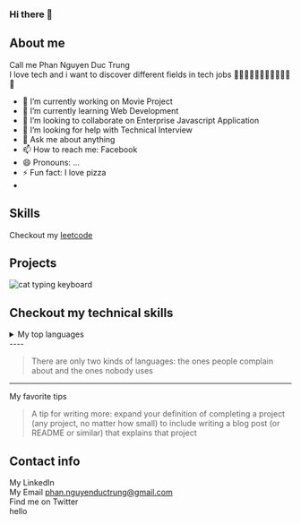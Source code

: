 ### Hi there 👋

## About me
Call me Phan Nguyen Duc Trung \
I love tech and i want to discover different fields in tech jobs 🤖🤖🤖🤖🤖🤖🤖🤖🤖🤖🤖🤖

- 🔭 I’m currently working on Movie Project
- 🌱 I’m currently learning Web Development
- 👯 I’m looking to collaborate on Enterprise Javascript Application
- 🤔 I’m looking for help with Technical Interview
- 💬 Ask me about anything
- 📫 How to reach me: Facebook
- 😄 Pronouns: ...
- ⚡ Fun fact: I love pizza
- 
## Skills
Checkout my [leetcode](https://github.com/PhanNguyenDucTrung/PhanNguyenDucTrung/edit/main/README.md)
## Projects

<picture>
 <source media="(prefers-color-scheme: dark)" srcset="https://wallpapers.com/images/hd/black-cat-dark-mode-vggaemjudequjfxk.jpg">
 <source media="(prefers-color-scheme: light)" srcset="https://thumbs.dreamstime.com/b/hacker-cat-wearing-hoodie-hacking-laptop-created-generative-ai-hacker-cat-wearing-hoodie-hacking-laptop-267698623.jpg">
 <img alt="cat typing keyboard" src="https://mj-gallery.com/067531e8-1f06-499b-b172-2be7dcfca9c8/grid_0.png">
</picture>
<a href="https://www.google.com/search?q=short+men+styles&tbm=isch&ved=2ahUKEwjhrdbPkv2DAxXRuFYBHTXlABEQ2-cCegQIABAA&oq=short+men+styl&gs_lcp=CgNpbWcQARgAMgcIABCABBATMgcIABCABBATMgcIABCABBATMgcIABCABBATMgYIABAeEBMyBggAEB4QEzIICAAQBRAeEBMyCAgAEAUQHhATMggIABAFEB4QEzIICAAQCBAeEBM6CAgAEIAEELEDOgUIABCABDoKCAAQgAQQigUQQzoNCAAQgAQQigUQQxCxAzoLCAAQgAQQsQMQgwE6DggAEIAEEIoFELEDEIMBOgQIABAeUK8IWPk6YIhBaAJwAHgAgAGCAogByg6SAQYxNC4zLjGYAQCgAQGqAQtnd3Mtd2l6LWltZ7ABAMABAQ&sclient=img&ei=Hr60ZeGmAdHx2roPtcqDiAE&bih=730&biw=1536#imgrc=qTlEMCnbBRrAyM"></a>

## Checkout my technical skills
<details>
<summary>My top languages</summary>

| Rank | Languages |
|-----:|-----------|
|     1| Javascript|
|     2| Python    |
|     3| SQL       |

</details>
----

> There are only two kinds of languages: the ones people complain about and the ones nobody uses
----
My favorite tips
> A tip for writing more: expand your definition of completing a project (any project, no matter how small) to include writing a blog post (or README or similar) that explains that project
## Contact info
My LinkedIn \
My Email  phan.nguyenductrung@gmail.com \
Find me on Twitter  \
hello
<!-- Add more contact info-->
